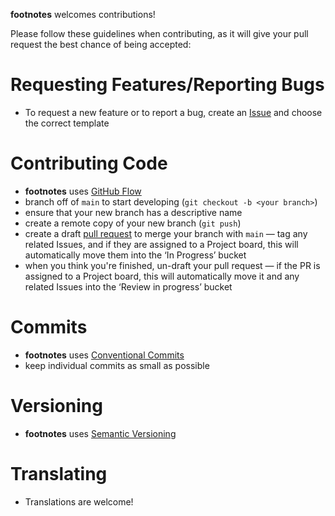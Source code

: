 **footnotes** welcomes contributions!

Please follow these guidelines when contributing, as it will give your pull 
request the best chance of being accepted:

# Requesting Features/Reporting Bugs

- To request a new feature or to report a bug, create an 
  [Issue](https://github.com/markcheret/footnotes/issues/new/choose) and choose
	the correct template

# Contributing Code

- **footnotes** uses [GitHub Flow](https://githubflow.github.io/)
- branch off of `main` to start developing (`git checkout -b <your branch>`)
- ensure that your new branch has a descriptive name
- create a remote copy of your new branch (`git push`)
- create a draft [pull request](https://github.com/markcheret/footnotes/compare)
  to merge your branch with `main` — tag any related Issues, and if they are
	assigned to a Project board, this will automatically move them into the 
	‘In Progress’ bucket
- when you think you're finished, un-draft your pull request — if the PR is 
	assigned to a Project board, this will automatically move it and any related 
	Issues into the ‘Review in progress’ bucket

# Commits

- **footnotes** uses [Conventional Commits](https://www.conventionalcommits.org)
- keep individual commits as small as possible

# Versioning

- **footnotes** uses [Semantic Versioning](https://semver.org/)

# Translating

- Translations are welcome!
